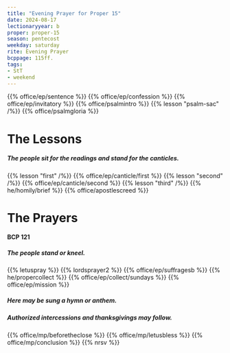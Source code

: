 ```yaml
---
title: "Evening Prayer for Proper 15"
date: 2024-08-17
lectionaryyear: b
proper: proper-15
season: pentecost
weekday: saturday
rite: Evening Prayer
bcppage: 115ff.
tags:
- StT
- weekend
---
```

{{% office/ep/sentence %}}
{{% office/ep/confession %}}
{{% office/ep/invitatory %}}
{{% office/psalmintro %}}
{{% lesson "psalm-sac" /%}}
{{% office/psalmgloria %}}
# The Lessons
##### The people sit for the readings and stand for the canticles.
{{% lesson "first" /%}}
{{% office/ep/canticle/first %}}
{{% lesson "second" /%}}
{{% office/ep/canticle/second %}}
{{% lesson "third" /%}}
{{% he/homily/brief %}}
{{% office/apostlescreed %}}
# The Prayers
#### BCP 121
##### The people stand or kneel.
{{% letuspray %}}
{{% lordsprayer2 %}}
{{% office/ep/suffragesb %}}
{{% he/propercollect %}}
{{% office/ep/collect/sundays %}}
{{% office/ep/mission %}}
##### Here may be sung a hymn or anthem.
##### Authorized intercessions and thanksgivings may follow.
{{% office/mp/beforetheclose %}}
{{% office/mp/letusbless %}}
{{% office/mp/conclusion %}}
{{% nrsv %}}


